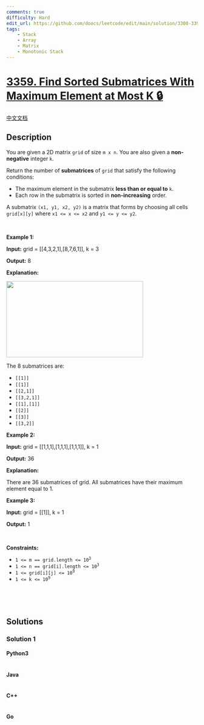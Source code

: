 ```yaml
---
comments: true
difficulty: Hard
edit_url: https://github.com/doocs/leetcode/edit/main/solution/3300-3399/3359.Find%20Sorted%20Submatrices%20With%20Maximum%20Element%20at%20Most%20K/README_EN.md
tags:
    - Stack
    - Array
    - Matrix
    - Monotonic Stack
---
```


<!-- problem:start -->

# [3359. Find Sorted Submatrices With Maximum Element at Most K 🔒](https://leetcode.com/problems/find-sorted-submatrices-with-maximum-element-at-most-k)

[中文文档](/solution/3300-3399/3359.Find%20Sorted%20Submatrices%20With%20Maximum%20Element%20at%20Most%20K/README.md)

## Description

<!-- description:start -->

<p>You are given a 2D matrix <code>grid</code> of size <code>m x n</code>. You are also given a <strong>non-negative</strong> integer <code>k</code>.</p>

<p>Return the number of <strong>submatrices</strong> of <code>grid</code> that satisfy the following conditions:</p>

<ul>
	<li>The maximum element in the submatrix <strong>less than or equal to</strong> <code>k</code>.</li>
	<li>Each row in the submatrix is sorted in <strong>non-increasing</strong> order.</li>
</ul>

<p>A submatrix <code>(x1, y1, x2, y2)</code> is a matrix that forms by choosing all cells <code>grid[x][y]</code> where <code>x1 &lt;= x &lt;= x2</code> and <code>y1 &lt;= y &lt;= y2</code>.</p>

<p>&nbsp;</p>
<p><strong class="example">Example 1:</strong></p>

<div class="example-block">
<p><strong>Input:</strong> <span class="example-io">grid = [[4,3,2,1],[8,7,6,1]], k = 3</span></p>

<p><strong>Output:</strong> <span class="example-io">8</span></p>

<p><strong>Explanation:</strong></p>

<p><strong><img alt="" src="https://fastly.jsdelivr.net/gh/doocs/leetcode@main/solution/3300-3399/3359.Find%20Sorted%20Submatrices%20With%20Maximum%20Element%20at%20Most%20K/images/mine.png" style="width: 360px; height: 200px;" /></strong></p>

<p>The 8 submatrices are:</p>

<ul>
	<li><code>[[1]]</code></li>
	<li><code>[[1]]</code></li>
	<li><code>[[2,1]]</code></li>
	<li><code>[[3,2,1]]</code></li>
	<li><code>[[1],[1]]</code></li>
	<li><code>[[2]]</code></li>
	<li><code>[[3]]</code></li>
	<li><code>[[3,2]]</code></li>
</ul>
</div>

<p><strong class="example">Example 2:</strong></p>

<div class="example-block">
<p><strong>Input:</strong> <span class="example-io">grid = [[1,1,1],[1,1,1],[1,1,1]], k = 1</span></p>

<p><strong>Output:</strong> <span class="example-io">36</span></p>

<p><strong>Explanation:</strong></p>

<p>There are 36 submatrices of grid. All submatrices have their maximum element equal to 1.</p>
</div>

<p><strong class="example">Example 3:</strong></p>

<div class="example-block">
<p><strong>Input:</strong> <span class="example-io">grid = [[1]], k = 1</span></p>

<p><strong>Output:</strong> <span class="example-io">1</span></p>
</div>

<p>&nbsp;</p>
<p><strong>Constraints:</strong></p>

<ul>
	<li><code>1 &lt;= m == grid.length &lt;= 10<sup>3</sup></code></li>
	<li><code>1 &lt;= n == grid[i].length &lt;= 10<sup>3</sup></code></li>
	<li><code>1 &lt;= grid[i][j] &lt;= 10<sup>9</sup></code></li>
	<li><code>1 &lt;= k &lt;= 10<sup>9</sup></code></li>
</ul>

<p>&nbsp;</p>
​​​​​​

<!-- description:end -->

## Solutions

<!-- solution:start -->

### Solution 1

<!-- tabs:start -->

#### Python3

```python

```

#### Java

```java

```

#### C++

```cpp

```

#### Go

```go

```

<!-- tabs:end -->

<!-- solution:end -->

<!-- problem:end -->
